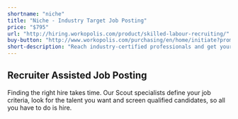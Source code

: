 ```yaml
---
shortname: "niche"
title: "Niche - Industry Target Job Posting"
price: "$795"
url: "http://hiring.workopolis.com/product/skilled-labour-recruiting/"
buy-button: "http://www.workopolis.com/purchasing/en/home/initiate?promoCode=2NCA7&Reset=True"
short-description: "Reach industry-certified professionals and get your job posting in front of qualified talent for roles that can be challenging to fill through with access to our extensive network of industry-specific sites."
---
```


## Recruiter Assisted Job Posting

Finding the right hire takes time. Our Scout specialists define your job criteria, look for the talent you want and screen qualified candidates, so all you have to do is hire.
